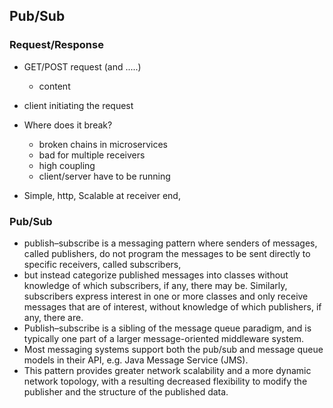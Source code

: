 ## Pub/Sub

### Request/Response 

- GET/POST request (and .....)
  - content
- client initiating the request

- Where does it break?
  - broken chains in microservices
  - bad for multiple receivers
  - high coupling
  - client/server have to be running 
- Simple, http, Scalable at receiver end,

### Pub/Sub

- publish–subscribe is a messaging pattern where senders of messages, called publishers, do not program the messages to be sent directly to specific receivers, called subscribers, 
- but instead categorize published messages into classes without knowledge of which subscribers, if any, there may be. Similarly, subscribers express interest in one or more classes and only receive messages that are of interest, without knowledge of which publishers, if any, there are.
- Publish–subscribe is a sibling of the message queue paradigm, and is typically one part of a larger message-oriented middleware system. 
- Most messaging systems support both the pub/sub and message queue models in their API, e.g. Java Message Service (JMS).
- This pattern provides greater network scalability and a more dynamic network topology, with a resulting decreased flexibility to modify the publisher and the structure of the published data.